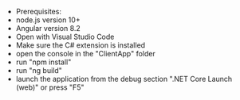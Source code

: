 - Prerequisites:
- node.js version 10+
- Angular version 8.2
- Open with Visual Studio Code
- Make sure the C# extension is installed
- open the console in the "ClientApp" folder
- run "npm install"
- run "ng build"
- launch the application from the debug section ".NET Core Launch (web)" or press "F5"
